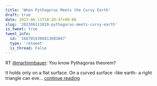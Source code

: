 ```yaml
---
title: 'When Pythagoras Meets the Curvy Earth'
draft: true
date: 2023-06-11T18:20:47+00:00
slug: '202306111820-pythagoras-meets-curvy-earth'
is_tweet: true
tweet_info:
  id: '1667854386813603847'
  type: 'retweet'
  is_thread: False
---
```




RT [@martinmbauer](https://x.com/martinmbauer): You know Pythagoras theorem? 

It holds only on a flat surface. On a curved surface -like earth- a right triangle can eve… [continue reading](https://x.com/sytelus/status/1667854386813603847)
